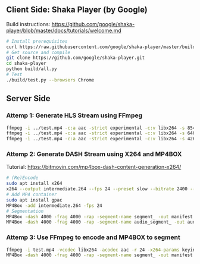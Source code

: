## Client Side: Shaka Player (by Google) 
Build instructions: https://github.com/google/shaka-player/blob/master/docs/tutorials/welcome.md
```bash
# Install prerequisites 
curl https://raw.githubusercontent.com/google/shaka-player/master/build/install-linux-prereqs.sh | bash
# Get source and compile
git clone https://github.com/google/shaka-player.git
cd shaka-player
python build/all.py
# Test
./build/test.py --browsers Chrome
```
## Server Side
### Attemp 1: Generate HLS Stream using FFmpeg
```bash
ffmpeg -i ../test.mp4 -c:a aac -strict experimental -c:v libx264 -s 854x480 -aspect 16:9 -f hls -hls_list_size 1000000 -hls_time 2 index.m3u8
ffmpeg -i ../test.mp4 -c:a aac -strict experimental -c:v libx264 -s 640x360 -aspect 16:9 -f hls -hls_list_size 1000000 -hls_time 2 index.m3u8
ffmpeg -i ../test.mp4 -c:a aac -strict experimental -c:v libx264 -s 426x240 -aspect 16:9 -f hls -hls_list_size 1000000 -hls_time 2 index.m3u8
```

### Attemp 2: Generate DASH Stream using X264 and MP4BOX
Tutorial: https://bitmovin.com/mp4box-dash-content-generation-x264/
```bash
# (Re)Encode
sudo apt install x264
x264 --output intermediate.264 --fps 24 --preset slow --bitrate 2400 --vbv-maxrate 4800 --vbv-bufsize 9600 --min-keyint 48 --keyint 48 --scenecut 0 --no-scenecut --pass 1 test.mp4
# Add MP4 container
sudo apt install gpac
MP4Box -add intermediate.264 -fps 24
# Segmentation
MP4Box -dash 4000 -frag 4000 -rap -segment-name segment_ -out manifest.mpd ../out.mp4
MP4Box -dash 4000 -frag 4000 -rap -segment-name audio_segment_ -out audio.mpd ../out.mp4#audio
```

### Attemp 3: Use FFmpeg to encode and MP4BOX to segment
```bash
ffmpeg -i test.mp4 -vcodec libx264 -acodec aac -r 24 -x264-params keyint=48:scenecut=0 out.mp4
MP4Box -dash 4000 -frag 4000 -rap -segment-name segment_ -out manifest.mpd ../out.mp4
```
